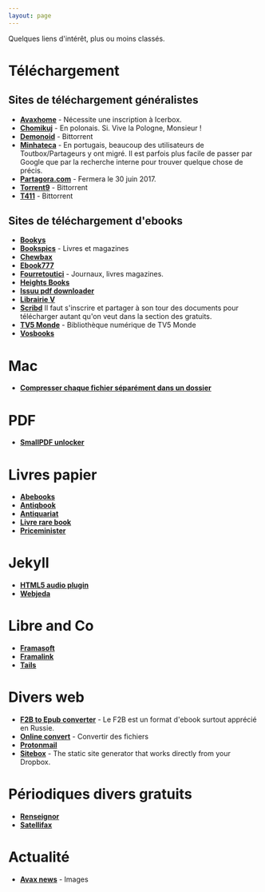 ```yaml
---
layout: page
---
```


Quelques liens d'intérêt, plus ou moins classés.

# Téléchargement

## Sites de téléchargement généralistes

* [**Avaxhome**](https://avxhm.se "Avaxhome") - Nécessite une inscription à Icerbox.
* [**Chomikuj**](http://chomikuj.pl "Chomikuj") - En polonais. Si. Vive la Pologne, Monsieur !
* [**Demonoid**](https://www.demonoid.pw "Demonoid") - Bittorrent
* [**Minhateca**](http://minhateca.com.br "Minhateca") - En portugais, beaucoup des utilisateurs de Toutbox/Partageurs y ont migré. Il est parfois plus facile de passer par Google que par la recherche interne pour trouver quelque chose de précis.
* [**Partagora.com**](https://partagora.com "Partagora") - Fermera le 30 juin 2017.
* [**Torrent9**](http://www.torrent9.top/ "Torrent9") - Bittorrent
* [**T411**](https://www.t411.al "T411") - Bittorrent


## Sites de téléchargement d'ebooks

* [**Bookys**](http://bookys.me "Bookys")
* [**Bookspics**](https://bookspics.com "Bookspics") - Livres et magazines
* [**Chewbax**](http://chewbax.free.fr/bibliotheque/_catalog/e2453ad0/e2453ad0_authors.html "Chewbax")
* [**Ebook777**](http://www.ebook777.com"Ebook777")
* [**Fourretoutici**](http://www.fourtoutici.top/ "Fouretoutici") - Journaux, livres magazines.
* [**Heights Books**](http://heights-book.blogspot.fr/p/accueil.html "Heights Books")
* [**Issuu pdf downloader**](http://vebuka.com/ "Issuu pdf downloader")
* [**Librairie V**](http://librairie-v.co "Librairie V")
* [**Scribd**](https://fr.scribd.com/ "Scribd") Il faut s'inscrire et partager à son tour des documents pour télécharger autant qu'on veut dans la section des gratuits.
* [**TV5 Monde**](http://bibliothequenumerique.tv5monde.com/ "TV5") - Bibliothèque numérique de TV5 Monde
* [**Vosbooks**](http://www.vosbooks.tv/ "Vobooks")

# Mac

* [**Compresser chaque fichier séparément dans un dossier**](http://osxdaily.com/2010/10/04/compress-all-files-in-a-directory/ "OSXdaily")

# PDF

* [**SmallPDF unlocker**](https://smallpdf.com/fr/unlock-pdf "Déverouiller des PDF en ligne")

# Livres papier

* [**Abebooks**](https://www.abebooks.fr/ "Abebooks")
* [**Antiqbook**](http://www.antiqbook.com/ "Antiqbook")
* [**Antiquariat**](https://www.antiquariat.de/index.jsp;jsessionid=E3E690DF9F4E6A889222E63007C3EFC3?i=loc_fr "Antiquariat en français")
* [**Livre rare book**](https://www.livre-rare-book.com/V4 "Livre rare book")
* [**Priceminister**](http://www.priceminister.com/nav/Livres#xtatc=PUB-[fonc]-[Header]-[Livres]-[ToutUnivers]-[]-[]-[] "Priceminister")

# Jekyll

* [**HTML5 audio plugin**](https://github.com/ttscoff/JekyllPlugins/blob/master/HTML5Audio/audio_tag.rb "Github")
* [**Webjeda**](https://blog.webjeda.com "Webjeda")

# Libre and Co

* [**Framasoft**](https://framasoft.org "La route est longue mais la voie est libre…")
* [**Framalink**](https://frama.link "Raccourcisseur de liens")
* [**Tails**](https://tails.boum.org/index.fr.html "Tails")

# Divers web

* [**F2B to Epub converter**](http://fb2epub.com/en/ "F2B2ePub") - Le F2B est un format d'ebook surtout apprécié en Russie.
* [**Online convert**](http://www.online-convert.com/fr/ "Online convert") - Convertir des fichiers
* [**Protonmail**](https://protonmail.com/fr/ "Protonmail")
* [**Sitebox**](https://www.sitebox.io "Sitebox") - The static site generator that works directly from your Dropbox.

# Périodiques divers gratuits

* [**Renseignor**](http://www.cf2r.org/fr/renseignor-bulletin-hebdomadaire-ecoutes.php "Renseignor")
* [**Satellifax**](http://www.satellifax.com/lettre/gratuit "Satellifax")

# Actualité

* [**Avax news**](http://avax.news "Avax News") - Images


